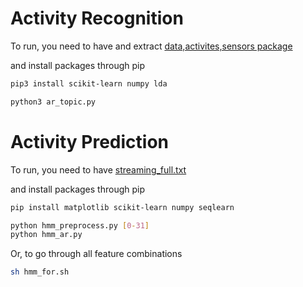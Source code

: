 # Activity Recognition
To run, you need to have and extract [data,activites,sensors package](https://drive.google.com/open?id=1hhvRKfI7zmJ0bRJvHhpITK-vTzIwQp3S)

and install packages through pip

```bash
pip3 install scikit-learn numpy lda
```

```bash
python3 ar_topic.py
```



# Activity Prediction
To run, you need to have [streaming_full.txt](https://drive.google.com/open?id=1EAmA0LjoyEGuJJ_mUbCF_FZR5Et8JAKU)

and install packages through pip

```bash
pip install matplotlib scikit-learn numpy seqlearn
```

```bash
python hmm_preprocess.py [0-31]
python hmm_ar.py
```

Or, to go through all feature combinations

```bash
sh hmm_for.sh
```
